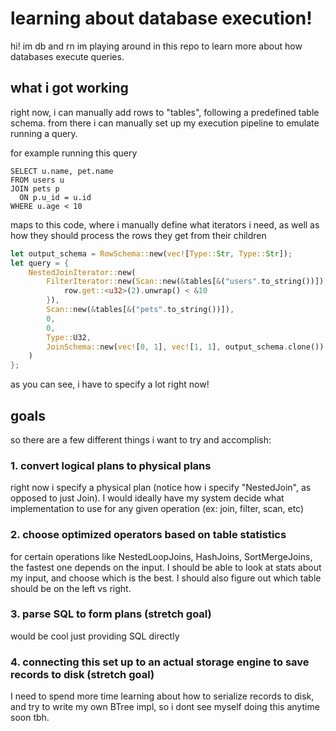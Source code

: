 # learning about database execution!

hi! im db and rn im playing around in this repo to learn more about how databases execute queries.

## what i got working
right now, i can manually add rows to "tables", following a predefined table schema. from there i can manually set up my execution pipeline to emulate running a query.

for example running this query

```
SELECT u.name, pet.name
FROM users u
JOIN pets p
  ON p.u_id = u.id
WHERE u.age < 10
```

maps to this code, where i manually define what iterators i need, as well as how they should process the rows they get from their children

```rust
let output_schema = RowSchema::new(vec![Type::Str, Type::Str]);
let query = {
    NestedJoinIterator::new(
        FilterIterator::new(Scan::new(&tables[&("users".to_string())]), |row| {
            row.get::<u32>(2).unwrap() < &10
        }),
        Scan::new(&tables[&("pets".to_string())]),
        0,
        0,
        Type::U32,
        JoinSchema::new(vec![0, 1], vec![1, 1], output_schema.clone()),
    )
};
```

as you can see, i have to specify a lot right now!

## goals

so there are a few different things i want to try and accomplish:

### 1. convert logical plans to physical plans
right now i specify a physical plan (notice how i specify "NestedJoin", as opposed to just Join). I would ideally have my system decide what implementation to use for any given operation (ex: join, filter, scan, etc)

### 2. choose optimized operators based on table statistics
for certain operations like NestedLoopJoins, HashJoins, SortMergeJoins, the fastest one depends on the input. I should be able to look at stats about my input, and choose which is the best. I should also figure out which table should be on the left vs right.

### 3. parse SQL to form plans (stretch goal)
would be cool just providing SQL directly

### 4. connecting this set up to an actual storage engine to save records to disk (stretch goal)
I need to spend more time learning about how to serialize records to disk, and try to write my own BTree impl, so i dont see myself doing this anytime soon tbh.
